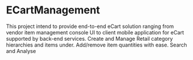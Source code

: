 # ECartManagement
This project intend to provide end-to-end eCart solution ranging from vendor item management console UI to client mobile application for eCart supported by back-end services. Create and Manage Retail category hierarchies and items under. Add/remove item quantities with ease. Search and Analyse
